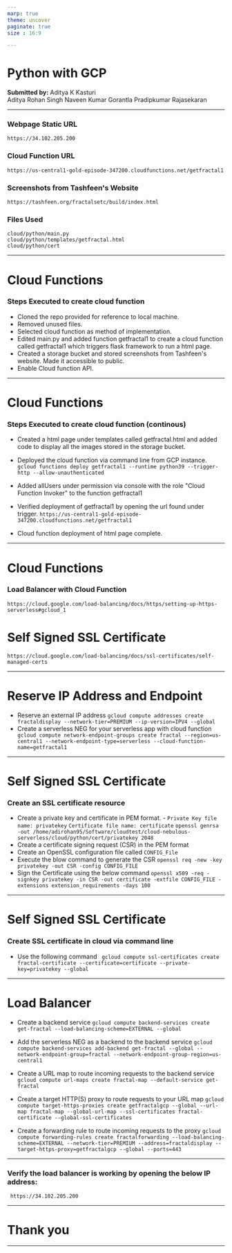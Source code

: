 ```yaml
---
marp: true
theme: uncover
paginate: true
size : 16:9

---
```

<style>
{
  font-size: 22px
}
</style>

# Python with GCP
__Submitted by:__
Aditya K Kasturi	
Aditya Rohan Singh
Naveen Kumar Gorantla
Pradipkumar Rajasekaran

---
### Webpage Static URL
``` https://34.102.205.200 ```
### Cloud Function URL
``` https://us-central1-gold-episode-347200.cloudfunctions.net/getfractal1 ```
### Screenshots from Tashfeen's Website 
``` https://tashfeen.org/fractalsetc/build/index.html ```
### Files Used 
```
cloud/python/main.py
cloud/python/templates/getfractal.html
cloud/python/cert
```
---
# Cloud Functions
### Steps Executed to create cloud function
- Cloned the repo provided for reference to local machine.
- Removed unused files.
- Selected cloud function as method of implementation.
- Edited main.py and added function getfractal1 to create a cloud function called getfractal1 which triggers flask framework to run a html page.
- Created a storage bucket and stored screenshots from Tashfeen's website. Made it accessible to public.
- Enable Cloud function API.
---
# Cloud Functions
### Steps Executed to create cloud function (continous)
- Created a html page under templates called getfractal.html and added code to display all the images stored in the storage bucket.

- Deployed the cloud function via command line from GCP instance.
``` gcloud functions deploy getfractal1 --runtime python39 --trigger-http --allow-unauthenticated ```

- Added allUsers under permission via console with the role "Cloud Function Invoker" to the function getfractal1

- Verified deployment of getfractal1 by opening the url found under trigger.
``` https://us-central1-gold-episode-347200.cloudfunctions.net/getfractal1 ```

- Cloud function deployment of html page complete.
---
# Cloud Functions
### Load Balancer with Cloud Function
``` https://cloud.google.com/load-balancing/docs/https/setting-up-https-serverless#gcloud_1 ```

# Self Signed SSL Certificate 
``` https://cloud.google.com/load-balancing/docs/ssl-certificates/self-managed-certs ```

---
# Reserve IP Address and Endpoint
- Reserve an external IP address
``` gcloud compute addresses create fractaldisplay --network-tier=PREMIUM --ip-version=IPV4 --global ```
- Create a serverless NEG for your serverless app with cloud function
``` gcloud compute network-endpoint-groups create fractal --region=us-central1 --network-endpoint-type=serverless --cloud-function-name=getfractal1```
---
# Self Signed SSL Certificate
### Create an SSL certificate resource
- Create a private key and certificate in PEM format. - ```Private Key file name: privatekey```
```Certificate file name: certificate```
``` openssl genrsa -out /home/adirohan95/Software/cloudtest/cloud-nebulous-serverless/cloud/python/cert/privatekey 2048 ```
- Create a certificate signing request (CSR) in the PEM format
- Create an OpenSSL configuration file called ```CONFIG_File```
- Execute the blow command to generate the CSR
``` openssl req -new -key privatekey -out CSR -config CONFIG_FILE ```
- Sign the Certificate using the below command 
``` openssl x509 -req -signkey privatekey -in CSR -out certificate -extfile CONFIG_FILE -extensions extension_requirements -days 100 ```
---
# Self Signed SSL Certificate
### Create SSL certificate in cloud via command line
 - Use the following command 
 ``` gcloud compute ssl-certificates create fractal-certificate --certificate=certificate --private-key=privatekey --global``` 
---


# Load Balancer
- Create a backend service
``` gcloud compute backend-services create get-fractal --load-balancing-scheme=EXTERNAL --global ```
- Add the serverless NEG as a backend to the backend service
``` gcloud compute backend-services add-backend get-fractal --global --network-endpoint-group=fractal --network-endpoint-group-region=us-central1 ```
- Create a URL map to route incoming requests to the backend service
``` gcloud compute url-maps create fractal-map --default-service get-fractal ```

- Create a target HTTP(S) proxy to route requests to your URL map
``` gcloud compute target-https-proxies create getfractalgcp --global --url-map fractal-map --global-url-map --ssl-certificates fractal-certificate --global-ssl-certificates ```
- Create a forwarding rule to route incoming requests to the proxy
``` gcloud compute forwarding-rules create fractalforwarding --load-balancing-scheme=EXTERNAL --network-tier=PREMIUM --address=fractaldisplay --target-https-proxy=getfractalgcp --global --ports=443 ``` 
---
### Verify the load balancer is working by opening the below IP address:
 ``` https://34.102.205.200``` 

 ---
 # Thank you
---